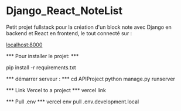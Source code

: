 # Django_React_NoteList

Petit projet fullstack pour la création d'un block note avec Django en backend et React en frontend, le tout connecté sur :

[localhost:8000](http://localhost:8000/)

*** Pour installer le projet: ***

pip install -r requirements.txt

*** démarrer serveur : ***
cd APIProject
python manage.py runserver

*** Link Vercel to a project ***
vercel link

*** Pull .env ***
vercel env pull .env.development.local
